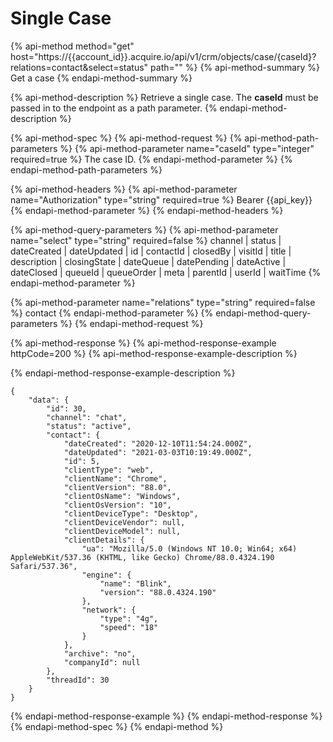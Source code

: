 # Single Case

{% api-method method="get" host="https://{{account\_id}}.acquire.io/api/v1/crm/objects/case/{caseId}?relations=contact&select=status" path="" %}
{% api-method-summary %}
Get a case
{% endapi-method-summary %}

{% api-method-description %}
Retrieve a single case. The **caseId** must be passed in to the endpoint as a path parameter. 
{% endapi-method-description %}

{% api-method-spec %}
{% api-method-request %}
{% api-method-path-parameters %}
{% api-method-parameter name="caseId" type="integer" required=true %}
The case ID. 
{% endapi-method-parameter %}
{% endapi-method-path-parameters %}

{% api-method-headers %}
{% api-method-parameter name="Authorization" type="string" required=true %}
Bearer {{api\_key}}
{% endapi-method-parameter %}
{% endapi-method-headers %}

{% api-method-query-parameters %}
{% api-method-parameter name="select" type="string" required=false %}
channel \| status \| dateCreated \| dateUpdated \| id \| contactId \| closedBy \| visitId \| title \| description \| closingState \| dateQueue \| datePending \| dateActive \| dateClosed \| queueId \| queueOrder \| meta \| parentId \| userId \| waitTime
{% endapi-method-parameter %}

{% api-method-parameter name="relations" type="string" required=false %}
contact
{% endapi-method-parameter %}
{% endapi-method-query-parameters %}
{% endapi-method-request %}

{% api-method-response %}
{% api-method-response-example httpCode=200 %}
{% api-method-response-example-description %}

{% endapi-method-response-example-description %}

```
{
    "data": {
        "id": 30,
        "channel": "chat",
        "status": "active",
        "contact": {
            "dateCreated": "2020-12-10T11:54:24.000Z",
            "dateUpdated": "2021-03-03T10:19:49.000Z",
            "id": 5,
            "clientType": "web",
            "clientName": "Chrome",
            "clientVersion": "88.0",
            "clientOsName": "Windows",
            "clientOsVersion": "10",
            "clientDeviceType": "Desktop",
            "clientDeviceVendor": null,
            "clientDeviceModel": null,
            "clientDetails": {
                "ua": "Mozilla/5.0 (Windows NT 10.0; Win64; x64) AppleWebKit/537.36 (KHTML, like Gecko) Chrome/88.0.4324.190 Safari/537.36",
                "engine": {
                    "name": "Blink",
                    "version": "88.0.4324.190"
                },
                "network": {
                    "type": "4g",
                    "speed": "18"
                }
            },
            "archive": "no",
            "companyId": null
        },
        "threadId": 30
    }
}
```
{% endapi-method-response-example %}
{% endapi-method-response %}
{% endapi-method-spec %}
{% endapi-method %}

